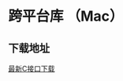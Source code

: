 # 跨平台库 （Mac）

## 下载地址

[最新C接口下载](https://imsdk-1252463788.cos.ap-guangzhou.myqcloud.com/4.9.1/cross-platform/TIM_Cross_Platform_Mac_latest.zip)
